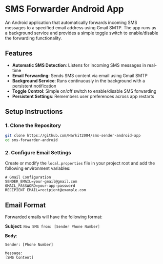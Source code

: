 # SMS Forwarder Android App

An Android application that automatically forwards incoming SMS messages to a specified email address using Gmail SMTP. The app runs as a background service and provides a simple toggle switch to enable/disable the forwarding functionality.

## Features

- **Automatic SMS Detection**: Listens for incoming SMS messages in real-time
- **Email Forwarding**: Sends SMS content via email using Gmail SMTP
- **Background Service**: Runs continuously in the background with a persistent notification
- **Toggle Control**: Simple on/off switch to enable/disable SMS forwarding
- **Persistent Settings**: Remembers user preferences across app restarts

## Setup Instructions

### 1. Clone the Repository
```bash
git clone https://github.com/Harkit2004/sms-sender-android-app
cd sms-forwarder-android
```

### 2. Configure Email Settings

Create or modify the `local.properties` file in your project root and add the following environment variables:

```properties
# Gmail Configuration
SENDER_EMAIL=your-gmail@gmail.com
GMAIL_PASSWORD=your-app-password
RECIPIENT_EMAIL=recipient@example.com
```

## Email Format

Forwarded emails will have the following format:

**Subject**: `New SMS from: [Sender Phone Number]`

**Body**:
```
Sender: [Phone Number]

Message:
[SMS Content]
```
